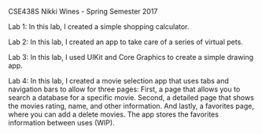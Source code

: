 CSE438S Nikki Wines - Spring Semester 2017

Lab 1: In this lab, I created a simple shopping calculator.

Lab 2: In this lab, I created an app to take care of a series of virtual pets.

Lab 3: In this lab, I used UIKit and Core Graphics to create  a simple
drawing app.

Lab 4: In this lab, I created a movie selection app that uses tabs and navigation bars to allow for three pages: First, a page that allows you to search a database for a specific movie. Second, a detailed page that shows the movies rating, name, and other information. And lastly, a favorites page, where you can add a delete movies. The app stores the favorites information between uses (WIP).
